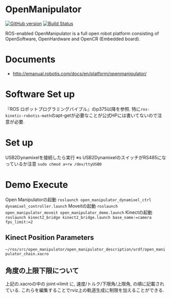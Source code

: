 # OpenManipulator

[![GitHub version](https://badge.fury.io/gh/ROBOTIS-GIT%2Fopen_manipulator.svg)](https://badge.fury.io/gh/ROBOTIS-GIT%2Fopen_manipulator) [![Build Status](https://travis-ci.org/ROBOTIS-GIT/open_manipulator.svg?branch=master)](https://travis-ci.org/ROBOTIS-GIT/open_manipulator)

ROS-enabled OpenManipulator is a full open robot platform consisting of OpenSoftware​, OpenHardware and OpenCR (Embedded board).

# Documents
- http://emanual.robotis.com/docs/en/platform/openmanipulator/

# Software Set up

『ROS ロボットプログラミングバイブル』のp375以降を参照.
特に`ros-kinetic-robotis-math`のapt-getが必要なことが公式HPには書いてないので注意が必要.


# Set up
USB2Dynamixelを接続したら実行
※s USB2DynamixelのスイッチがRS485になっているか注意
`sudo chmod a+rw /dev/ttyUSB0`

# Demo Execute
Open Manipulatorの起動
`roslaunch open_manipulator_dynamixel_ctrl dynamixel_controller.launch`
Moveitの起動
`roslaunch open_manipulator_moveit open_manipulator_demo.launch`
Kinectの起動
`roslaunch kinect2_bridge kinect2_bridge.launch base_name:=camera fps_limit:=2`

## Kinect Position Parameters
`~/ros/src/open_manipulator/open_manipulator_description/urdf/open_manipulator_chain.xacro`

## 角度の上限下限について
上記の.xacroの中の joint->limit に, 速度/トルク/下限角/上限角, の順に記載されている.
これらを編集することでrviz上の軌道生成に制限を加えることができる.
